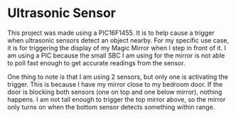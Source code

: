 # Ultrasonic Sensor

This project was made using a PIC16F1455. It is to help cause a trigger when ultrasonic sensors detect an object nearby. For my specific use case, it is for triggering the display of my Magic Mirror when I step in front of it. I am using a PIC because the small SBC I am using for the mirror is not able to poll fast enough to get accurate readings from the sensor.

One thing to note is that I am using 2 sensors, but only one is activating the trigger. This is because I have my mirror close to my bedroom door. If the door is blocking both sensors (one on top and one below mirror), nothing happens. I am not tall enough to trigger the top mirror above, so the mirror only turns on when the bottom sensor detects something within range.
